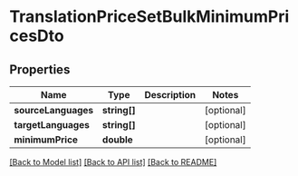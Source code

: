 # TranslationPriceSetBulkMinimumPricesDto

## Properties
Name | Type | Description | Notes
------------ | ------------- | ------------- | -------------
**sourceLanguages** | **string[]** |  | [optional] 
**targetLanguages** | **string[]** |  | [optional] 
**minimumPrice** | **double** |  | [optional] 

[[Back to Model list]](../README.md#documentation-for-models) [[Back to API list]](../README.md#documentation-for-api-endpoints) [[Back to README]](../README.md)



